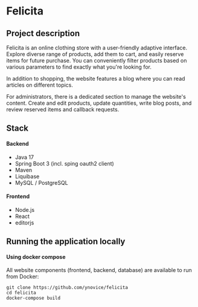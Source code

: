 # Felicita

## Project description

Felicita is an online clothing store with a user-friendly adaptive interface.
Explore diverse range of products, add them to cart, and easily reserve items for future 
purchase. You can conveniently filter products based on various parameters to find exactly 
what you're looking for.

In addition to shopping, the website features a blog where you can read articles on different topics.

For administrators, there is a dedicated section to manage the website's content. Create and edit 
products, update quantities, write blog posts, and review reserved items and callback requests.

## Stack

#### Backend

- Java 17
- Spring Boot 3 (incl. sping oauth2 client)
- Maven
- Liquibase
- MySQL / PostgreSQL

#### Frontend

- Node.js
- React
- editorjs

## Running the application locally

#### Using docker compose

All website components (frontend, backend, database) are available to run from Docker:

```shell
git clone https://github.com/ynovice/felicita
cd felicita
docker-compose build
```